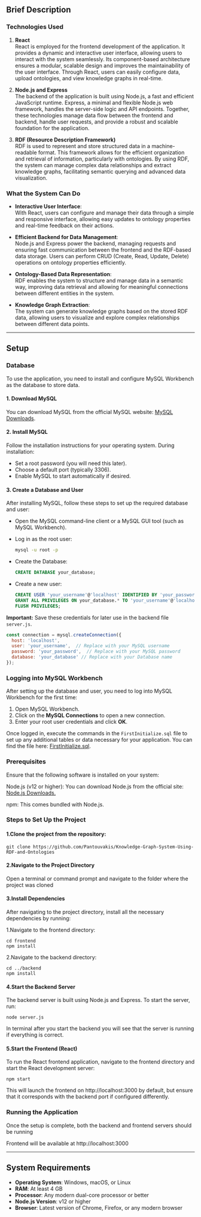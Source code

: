## Brief Description

### Technologies Used

1. **React**  
   React is employed for the frontend development of the application. It provides a dynamic and interactive user interface, allowing users to interact with the system seamlessly. Its component-based architecture ensures a modular, scalable design and improves the maintainability of the user interface. Through React, users can easily configure data, upload ontologies, and view knowledge graphs in real-time.

2. **Node.js and Express**  
   The backend of the application is built using Node.js, a fast and efficient JavaScript runtime. Express, a minimal and flexible Node.js web framework, handles the server-side logic and API endpoints. Together, these technologies manage data flow between the frontend and backend, handle user requests, and provide a robust and scalable foundation for the application.

3. **RDF (Resource Description Framework)**  
   RDF is used to represent and store structured data in a machine-readable format. This framework allows for the efficient organization and retrieval of information, particularly with ontologies. By using RDF, the system can manage complex data relationships and extract knowledge graphs, facilitating semantic querying and advanced data visualization.

### What the System Can Do

- **Interactive User Interface**:  
  With React, users can configure and manage their data through a simple and responsive interface, allowing easy updates to ontology properties and real-time feedback on their actions.

- **Efficient Backend for Data Management**:  
  Node.js and Express power the backend, managing requests and ensuring fast communication between the frontend and the RDF-based data storage. Users can perform CRUD (Create, Read, Update, Delete) operations on ontology properties efficiently.

- **Ontology-Based Data Representation**:  
  RDF enables the system to structure and manage data in a semantic way, improving data retrieval and allowing for meaningful connections between different entities in the system.

- **Knowledge Graph Extraction**:  
  The system can generate knowledge graphs based on the stored RDF data, allowing users to visualize and explore complex relationships between different data points.

---


## Setup

### Database
To use the application, you need to install and configure MySQL Workbench as the database to store data.

#### 1. Download MySQL
You can download MySQL from the official MySQL website: [MySQL Downloads](https://dev.mysql.com/downloads/).

#### 2. Install MySQL
Follow the installation instructions for your operating system. During installation:

- Set a root password (you will need this later).
- Choose a default port (typically 3306).
- Enable MySQL to start automatically if desired.

#### 3. Create a Database and User
After installing MySQL, follow these steps to set up the required database and user:

- Open the MySQL command-line client or a MySQL GUI tool (such as MySQL Workbench).
- Log in as the root user:

    ```bash
    mysql -u root -p
    ```

- Create the Database:

    ```sql
    CREATE DATABASE your_database;
    ```

- Create a new user:

    ```sql
    CREATE USER 'your_username'@'localhost' IDENTIFIED BY 'your_password';
    GRANT ALL PRIVILEGES ON your_database.* TO 'your_username'@'localhost';
    FLUSH PRIVILEGES;
    ```

**Important:** Save these credentials for later use in the backend file `server.js`.

```javascript
const connection = mysql.createConnection({
  host: 'localhost',
  user: 'your_username',  // Replace with your MySQL username
  password: 'your_password',  // Replace with your MySQL password
  database: 'your_database' // Replace with your Database name
});
```

### Logging into MySQL Workbench
After setting up the database and user, you need to log into MySQL Workbench for the first time:

1. Open MySQL Workbench.
2. Click on the **MySQL Connections** to open a new connection.
3. Enter your root user credentials and click **OK**.

Once logged in, execute the commands in the `FirstInitialize.sql` file to set up any additional tables or data necessary for your application. You can find the file here: [FirstInitialize.sql](https://github.com/Pantouvakis/Knowledge-Graph-System-Using-RDF-and-Ontologies/blob/main/FirstInitialize.sql).

### Prerequisites
Ensure that the following software is installed on your system:

Node.js (v12 or higher): You can download Node.js from the official site: [Node.js Downloads.](https://nodejs.org/dist/v20.17.0/node-v20.17.0-x64.msi)

npm: This comes bundled with Node.js.


### Steps to Set Up the Project
#### 1.Clone the project from the repository: 

    git clone https://github.com/Pantouvakis/Knowledge-Graph-System-Using-RDF-and-Ontologies
#### 2.Navigate to the Project Directory
Open a terminal or command prompt and navigate to the folder where the project was cloned

#### 3.Install Dependencies
After navigating to the project directory, install all the necessary dependencies by running:

1.Navigate to the frontend directory:

    cd frontend
    npm install

2.Navigate to the backend directory:

    cd ../backend
    npm install
#### 4.Start the Backend Server 
The backend server is built using Node.js and Express. To start the server, run:

    node server.js
In terminal after you start the backend you will see that the server is running if everything is correct.
#### 5.Start the Frontend (React)
To run the React frontend application, navigate to the frontend directory and start the React development server:

    npm start
This will launch the frontend on http://localhost:3000 by default, but ensure that it corresponds with the backend port if configured differently.

### Running the Application
Once the setup is complete, both the backend and frontend servers should be running

Frontend will be available at http://localhost:3000


---


## System Requirements

- **Operating System**: Windows, macOS, or Linux
- **RAM**: At least 4 GB
- **Processor**: Any modern dual-core processor or better
- **Node.js Version**: v12 or higher
- **Browser**: Latest version of Chrome, Firefox, or any modern browser
